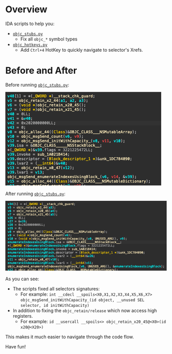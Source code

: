 # Overview

IDA scripts to help you:

- [`objc_stubs.py`](objc_stubs.py)
    - Fix all `objc_*` symbol types
- [`objc_hotkeys.py`](objc_hotkeys.py)
  - Add `Ctrl+4` HotKey to quickly navigate to selector's Xrefs.


# Before and After

Before running [`objc_stubs.py`](objc_stubs.py):

![](before.png)

After running [`objc_stubs.py`](objc_stubs.py):

![](after.png)

As you can see:

- The scripts fixed all selectors signatures:
  - For example: `int __cdecl __spoils<X0,X1,X2,X3,X4,X5,X6,X7> objc_msgSend_initWithCapacity_(id object, __unused SEL selector, id initWithCapacity)`
- In addition to fixing the `objc_retain/release` which now access high registers.
  - For example: `id __usercall __spoils<> objc_retain_x20_45@<X0>(id x20@<X20>)`

This makes it much easier to navigate through the code flow.

Have fun!
